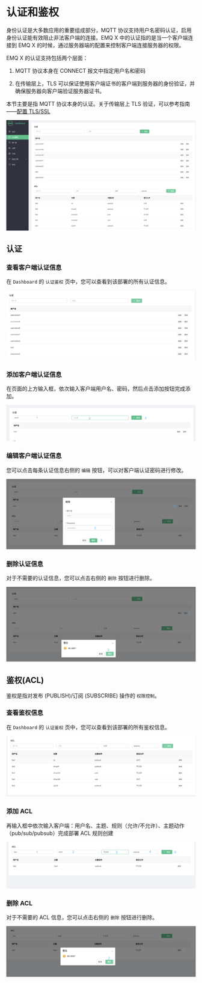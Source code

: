 # 认证和鉴权

身份认证是大多数应用的重要组成部分，MQTT 协议支持用户名密码认证，启用身份认证能有效阻止非法客户端的连接。EMQ X 中的认证指的是当一个客户端连接到 EMQ X 的时候，通过服务器端的配置来控制客户端连接服务器的权限。

EMQ X 的认证支持包括两个层面：

1. MQTT 协议本身在 CONNECT 报文中指定用户名和密码

2. 在传输层上，TLS 可以保证使用客户端证书的客户端到服务器的身份验证，并确保服务器向客户端验证服务器证书。

本节主要是指 MQTT 协议本身的认证。关于传输层上 TLS 验证，可以参考指南——[配置 TLS/SSL]()

![添加认证信息](./_assets/users_acl.png)



## 认证

### 查看客户端认证信息

在 `Dashboard` 的 `认证鉴权` 页中，您可以查看到该部署的所有认证信息。

![添加认证信息](./_assets/view_users.png)



### 添加客户端认证信息

在页面的上方输入框，依次输入客户端用户名、密码，然后点击添加按钮完成添加。

![添加认证信息](./_assets/add_users.png)



### 编辑客户端认证信息

您可以点击每条认证信息右侧的 `编辑` 按钮，可以对客户端认证密码进行修改。

![修改认证信息](./_assets/update_users.png)



### 删除认证信息

对于不需要的认证信息，您可以点击右侧的 `删除` 按钮进行删除。

![删除认证信息](./_assets/delete_users.png)



## 鉴权(ACL)

鉴权是指对发布 (PUBLISH)/订阅 (SUBSCRIBE) 操作的 `权限控制`。

### 查看鉴权信息

在 `Dashboard` 的 `认证鉴权` 页中，您可以查看到该部署的所有鉴权信息。

![删除认证信息](./_assets/view_acl.png)



### 添加 ACL

再输入框中依次输入客户端：用户名、主题、规则（允许/不允许）、主题动作（pub/sub/pubsub）完成部署 ACL 规则创建

![添加 ACL](./_assets/add_acl.png)



### 删除 ACL 

对于不需要的 ACL 信息，您可以点击右侧的 `删除` 按钮进行删除。

![删除 ACL](./_assets/delete_acl.png)
